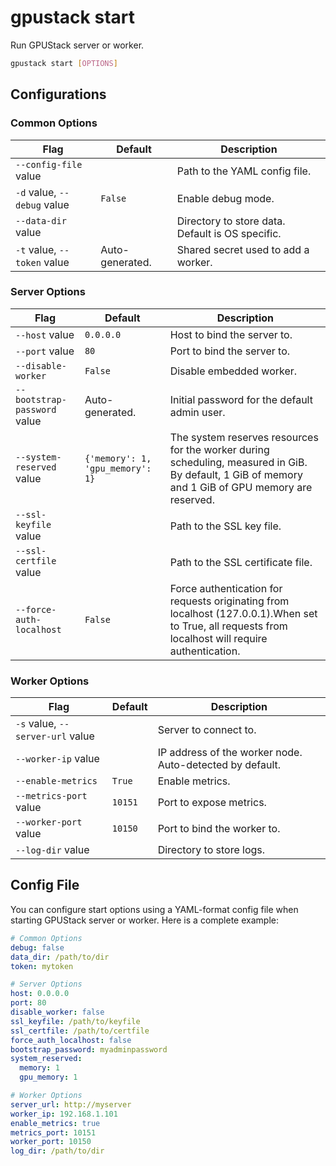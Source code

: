 # gpustack start

Run GPUStack server or worker.

```bash
gpustack start [OPTIONS]
```

## Configurations

### Common Options

| Flag                        | Default         | Description                                      |
| --------------------------- | --------------- | ------------------------------------------------ |
| `--config-file` value       |                 | Path to the YAML config file.                    |
| `-d` value, `--debug` value | `False`         | Enable debug mode.                               |
| `--data-dir` value          |                 | Directory to store data. Default is OS specific. |
| `-t` value, `--token` value | Auto-generated. | Shared secret used to add a worker.              |

### Server Options

| Flag                         | Default                          | Description                                                                                                                                         |
| ---------------------------- | -------------------------------- | --------------------------------------------------------------------------------------------------------------------------------------------------- |
| `--host` value               | `0.0.0.0`                        | Host to bind the server to.                                                                                                                         |
| `--port` value               | `80`                             | Port to bind the server to.                                                                                                                         |
| `--disable-worker`           | `False`                          | Disable embedded worker.                                                                                                                            |
| `--bootstrap-password` value | Auto-generated.                  | Initial password for the default admin user.                                                                                                        |
| `--system-reserved` value    | `{'memory': 1, 'gpu_memory': 1}` | The system reserves resources for the worker during scheduling, measured in GiB. By default, 1 GiB of memory and 1 GiB of GPU memory are reserved.  |
| `--ssl-keyfile` value        |                                  | Path to the SSL key file.                                                                                                                           |
| `--ssl-certfile` value       |                                  | Path to the SSL certificate file.                                                                                                                   |
| `--force-auth-localhost`     | `False`                          | Force authentication for requests originating from localhost (127.0.0.1).When set to True, all requests from localhost will require authentication. |

### Worker Options

| Flag                             | Default | Description                                              |
| -------------------------------- | ------- | -------------------------------------------------------- |
| `-s` value, `--server-url` value |         | Server to connect to.                                    |
| `--worker-ip` value              |         | IP address of the worker node. Auto-detected by default. |
| `--enable-metrics`               | `True`  | Enable metrics.                                          |
| `--metrics-port` value           | `10151` | Port to expose metrics.                                  |
| `--worker-port` value            | `10150` | Port to bind the worker to.                              |
| `--log-dir` value                |         | Directory to store logs.                                 |

## Config File

You can configure start options using a YAML-format config file when starting GPUStack server or worker. Here is a complete example:

```yaml
# Common Options
debug: false
data_dir: /path/to/dir
token: mytoken

# Server Options
host: 0.0.0.0
port: 80
disable_worker: false
ssl_keyfile: /path/to/keyfile
ssl_certfile: /path/to/certfile
force_auth_localhost: false
bootstrap_password: myadminpassword
system_reserved:
  memory: 1
  gpu_memory: 1

# Worker Options
server_url: http://myserver
worker_ip: 192.168.1.101
enable_metrics: true
metrics_port: 10151
worker_port: 10150
log_dir: /path/to/dir
```
